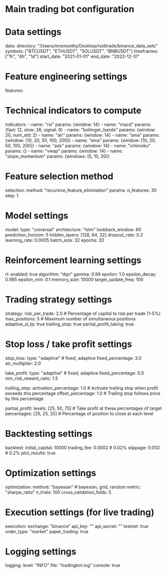# Main trading bot configuration

# Data settings
data:
  directory: "/Users/mrsmoothy/Desktop/rsidtrade/binance_data_sets"
  symbols: ["BTCUSDT", "ETHUSDT", "SOLUSDT", "BNBUSDT"]
  timeframes: ["1h", "4h", "1d"]
  start_date: "2021-01-01"
  end_date: "2022-12-31"
  
# Feature engineering settings
features:
  # Technical indicators to compute
  indicators:
    - name: "rsi"
      params: {window: 14}
    - name: "macd"
      params: {fast: 12, slow: 26, signal: 9}
    - name: "bollinger_bands"
      params: {window: 20, num_std: 2}
    - name: "atr"
      params: {window: 14}
    - name: "sma"
      params: {window: [10, 20, 50, 100, 200]}
    - name: "ema"
      params: {window: [10, 20, 50, 100, 200]}
    - name: "adx"
      params: {window: 14}
    - name: "ichimoku"
      params: {}
    - name: "vwap"
      params: {window: 14}
    - name: "slope_momentum"
      params: {windows: [5, 10, 20]}

  # Feature selection method
  selection:
    method: "recursive_feature_elimination"
    params:
      n_features: 30
      step: 1
    
# Model settings
model:
  type: "universal"
  architecture: "lstm"
  lookback_window: 60
  prediction_horizon: 5
  hidden_layers: [128, 64, 32]
  dropout_rate: 0.2
  learning_rate: 0.0005
  batch_size: 32
  epochs: 20
  
  # Reinforcement learning settings
  rl:
    enabled: true
    algorithm: "dqn"
    gamma: 0.99
    epsilon: 1.0
    epsilon_decay: 0.995
    epsilon_min: 0.1
    memory_size: 10000
    target_update_freq: 100

# Trading strategy settings
strategy:
  risk_per_trade: 2.0  # Percentage of capital to risk per trade (1-5%)
  max_positions: 5     # Maximum number of simultaneous positions
  adaptive_sl_tp: true
  trailing_stop: true
  partial_profit_taking: true
  
  # Stop loss / take profit settings
  stop_loss:
    type: "adaptive"  # fixed, adaptive
    fixed_percentage: 3.0
    atr_multiplier: 2.0
    
  take_profit:
    type: "adaptive"  # fixed, adaptive
    fixed_percentage: 5.0
    min_risk_reward_ratio: 1.5
    
  trailing_stop:
    activation_percentage: 1.0  # Activate trailing stop when profit exceeds this percentage
    offset_percentage: 1.0     # Trailing stop follows price by this percentage
  
  partial_profit:
    levels: [25, 50, 75]  # Take profit at these percentages of target
    percentages: [25, 25, 25]  # Percentage of position to close at each level
  
# Backtesting settings
backtest:
  initial_capital: 10000
  trading_fee: 0.0002    # 0.02%
  slippage: 0.002       # 0.2%
  plot_results: true

# Optimization settings
optimization:
  method: "bayesian"  # bayesian, grid, random
  metric: "sharpe_ratio"
  n_trials: 100
  cross_validation_folds: 5

# Execution settings (for live trading)
execution:
  exchange: "binance"
  api_key: ""
  api_secret: ""
  testnet: true
  order_type: "market"
  paper_trading: true

# Logging settings
logging:
  level: "INFO"
  file: "tradingbot.log"
  console: true